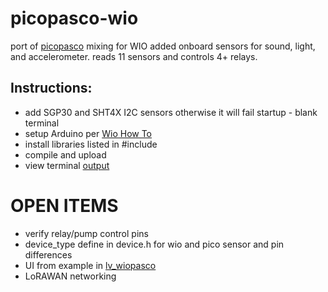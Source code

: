 # picopasco-wio
port of [picopasco](https://github.com/GrayHatGuy/picopasco) mixing for WIO added onboard sensors for sound, light, and accelerometer. reads 11 sensors and controls 4+ relays.

## Instructions:
- add SGP30 and SHT4X I2C sensors otherwise it will fail startup - blank terminal
- setup Arduino per [Wio How To](https://wiki.seeedstudio.com/Wio-Terminal-Getting-Started/)
- install libraries listed in #include 
- compile and upload
- view terminal [output](https://youtu.be/uyEobShH6yY)
 
# OPEN ITEMS

* verify relay/pump control pins
* device_type define in device.h for wio and pico sensor and pin differences
* UI from example in [lv_wiopasco](https://github.com/GrayHatGuy/lv_wiopasco)
* LoRAWAN networking


